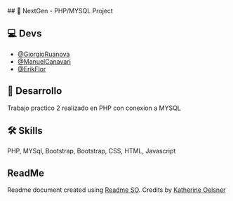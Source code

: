 ﻿﻿## 📃 NextGen - PHP/MYSQL Project

## 💻 Devs

- [@GiorgioRuanova](https://github.com/gioruanova)
- [@ManuelCanavari](https://github.com/mcanavari43)
- [@ErikFlor](https://github.com/erikfacundo)

## 🚀 Desarrollo

Trabajo practico 2 realizado en PHP con conexion a MYSQL

## 🛠 Skills

PHP, MYSql, Bootstrap, Bootstrap, CSS, HTML, Javascript

## ReadMe

Readme document created using [Readme SO](https://readme.so/es). Credits by [Katherine Oelsner](https://github.com/octokatherine)
